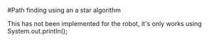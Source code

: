 #Path finding using an a star algorithm

This has not been implemented for the robot, it's only works using System.out.println();